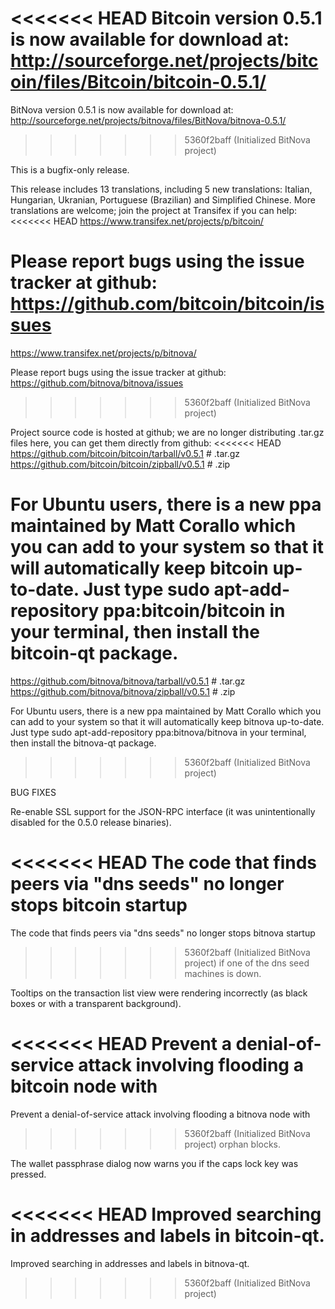 <<<<<<< HEAD
Bitcoin version 0.5.1 is now available for download at:
http://sourceforge.net/projects/bitcoin/files/Bitcoin/bitcoin-0.5.1/
=======
BitNova version 0.5.1 is now available for download at:
http://sourceforge.net/projects/bitnova/files/BitNova/bitnova-0.5.1/
>>>>>>> 5360f2baff (Initialized BitNova project)

This is a bugfix-only release.

This release includes 13 translations, including 5 new translations:
Italian, Hungarian, Ukranian, Portuguese (Brazilian) and Simplified Chinese.
More translations are welcome; join the project at Transifex if you can help:
<<<<<<< HEAD
https://www.transifex.net/projects/p/bitcoin/

Please report bugs using the issue tracker at github:
https://github.com/bitcoin/bitcoin/issues
=======
https://www.transifex.net/projects/p/bitnova/

Please report bugs using the issue tracker at github:
https://github.com/bitnova/bitnova/issues
>>>>>>> 5360f2baff (Initialized BitNova project)

Project source code is hosted at github; we are no longer
distributing .tar.gz files here, you can get them
directly from github:
<<<<<<< HEAD
https://github.com/bitcoin/bitcoin/tarball/v0.5.1  # .tar.gz
https://github.com/bitcoin/bitcoin/zipball/v0.5.1  # .zip

For Ubuntu users, there is a new ppa maintained by Matt Corallo which
you can add to your system so that it will automatically keep
bitcoin up-to-date.  Just type
sudo apt-add-repository ppa:bitcoin/bitcoin
in your terminal, then install the bitcoin-qt package.
=======
https://github.com/bitnova/bitnova/tarball/v0.5.1  # .tar.gz
https://github.com/bitnova/bitnova/zipball/v0.5.1  # .zip

For Ubuntu users, there is a new ppa maintained by Matt Corallo which
you can add to your system so that it will automatically keep
bitnova up-to-date.  Just type
sudo apt-add-repository ppa:bitnova/bitnova
in your terminal, then install the bitnova-qt package.
>>>>>>> 5360f2baff (Initialized BitNova project)


BUG FIXES

Re-enable SSL support for the JSON-RPC interface (it was unintentionally
disabled for the 0.5.0 release binaries).

<<<<<<< HEAD
The code that finds peers via "dns seeds" no longer stops bitcoin startup
=======
The code that finds peers via "dns seeds" no longer stops bitnova startup
>>>>>>> 5360f2baff (Initialized BitNova project)
if one of the dns seed machines is down.

Tooltips on the transaction list view were rendering incorrectly (as black boxes
or with a transparent background).

<<<<<<< HEAD
Prevent a denial-of-service attack involving flooding a bitcoin node with
=======
Prevent a denial-of-service attack involving flooding a bitnova node with
>>>>>>> 5360f2baff (Initialized BitNova project)
orphan blocks.

The wallet passphrase dialog now warns you if the caps lock key was pressed.

<<<<<<< HEAD
Improved searching in addresses and labels in bitcoin-qt.
=======
Improved searching in addresses and labels in bitnova-qt.
>>>>>>> 5360f2baff (Initialized BitNova project)
